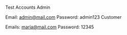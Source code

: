 Test Accounts
Admin

Email: admin@mail.com
Password: admin123
Customer

Emails: maria@mail.com
Password: 12345
